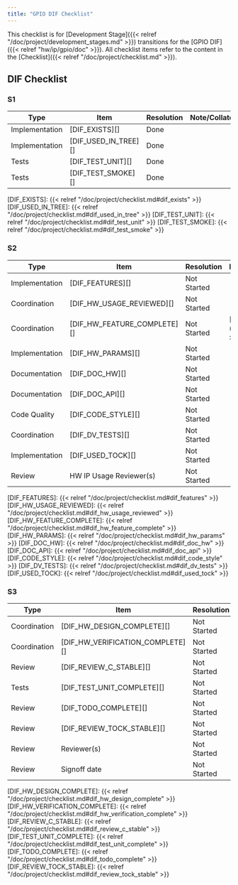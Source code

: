 ```yaml
---
title: "GPIO DIF Checklist"
---
```


This checklist is for [Development Stage]({{< relref "/doc/project/development_stages.md" >}}) transitions for the [GPIO DIF]({{< relref "hw/ip/gpio/doc" >}}).
All checklist items refer to the content in the [Checklist]({{< relref "/doc/project/checklist.md" >}}).

## DIF Checklist

### S1

Type           | Item                 | Resolution  | Note/Collaterals
---------------|----------------------|-------------|------------------
Implementation | [DIF_EXISTS][]       | Done        |
Implementation | [DIF_USED_IN_TREE][] | Done        |
Tests          | [DIF_TEST_UNIT][]    | Done        |
Tests          | [DIF_TEST_SMOKE][]   | Done        |

[DIF_EXISTS]:       {{< relref "/doc/project/checklist.md#dif_exists" >}}
[DIF_USED_IN_TREE]: {{< relref "/doc/project/checklist.md#dif_used_in_tree" >}}
[DIF_TEST_UNIT]:    {{< relref "/doc/project/checklist.md#dif_test_unit" >}}
[DIF_TEST_SMOKE]:   {{< relref "/doc/project/checklist.md#dif_test_smoke" >}}

### S2

Type           | Item                        | Resolution  | Note/Collaterals
---------------|-----------------------------|-------------|------------------
Implementation | [DIF_FEATURES][]            | Not Started |
Coordination   | [DIF_HW_USAGE_REVIEWED][]   | Not Started |
Coordination   | [DIF_HW_FEATURE_COMPLETE][] | Not Started | [HW Dashboard]({{< relref "hw" >}})
Implementation | [DIF_HW_PARAMS][]           | Not Started |
Documentation  | [DIF_DOC_HW][]              | Not Started |
Documentation  | [DIF_DOC_API][]             | Not Started |
Code Quality   | [DIF_CODE_STYLE][]          | Not Started |
Coordination   | [DIF_DV_TESTS][]            | Not Started |
Implementation | [DIF_USED_TOCK][]           | Not Started |
Review         | HW IP Usage Reviewer(s)     | Not Started |

[DIF_FEATURES]:            {{< relref "/doc/project/checklist.md#dif_features" >}}
[DIF_HW_USAGE_REVIEWED]:   {{< relref "/doc/project/checklist.md#dif_hw_usage_reviewed" >}}
[DIF_HW_FEATURE_COMPLETE]: {{< relref "/doc/project/checklist.md#dif_hw_feature_complete" >}}
[DIF_HW_PARAMS]:           {{< relref "/doc/project/checklist.md#dif_hw_params" >}}
[DIF_DOC_HW]:              {{< relref "/doc/project/checklist.md#dif_doc_hw" >}}
[DIF_DOC_API]:             {{< relref "/doc/project/checklist.md#dif_doc_api" >}}
[DIF_CODE_STYLE]:          {{< relref "/doc/project/checklist.md#dif_code_style" >}}
[DIF_DV_TESTS]:            {{< relref "/doc/project/checklist.md#dif_dv_tests" >}}
[DIF_USED_TOCK]:           {{< relref "/doc/project/checklist.md#dif_used_tock" >}}

### S3

Type           | Item                             | Resolution  | Note/Collaterals
---------------|----------------------------------|-------------|------------------
Coordination   | [DIF_HW_DESIGN_COMPLETE][]       | Not Started |
Coordination   | [DIF_HW_VERIFICATION_COMPLETE][] | Not Started |
Review         | [DIF_REVIEW_C_STABLE][]          | Not Started |
Tests          | [DIF_TEST_UNIT_COMPLETE][]       | Not Started |
Review         | [DIF_TODO_COMPLETE][]            | Not Started |
Review         | [DIF_REVIEW_TOCK_STABLE][]       | Not Started |
Review         | Reviewer(s)                      | Not Started |
Review         | Signoff date                     | Not Started |

[DIF_HW_DESIGN_COMPLETE]:       {{< relref "/doc/project/checklist.md#dif_hw_design_complete" >}}
[DIF_HW_VERIFICATION_COMPLETE]: {{< relref "/doc/project/checklist.md#dif_hw_verification_complete" >}}
[DIF_REVIEW_C_STABLE]:          {{< relref "/doc/project/checklist.md#dif_review_c_stable" >}}
[DIF_TEST_UNIT_COMPLETE]:       {{< relref "/doc/project/checklist.md#dif_test_unit_complete" >}}
[DIF_TODO_COMPLETE]:            {{< relref "/doc/project/checklist.md#dif_todo_complete" >}}
[DIF_REVIEW_TOCK_STABLE]:       {{< relref
"/doc/project/checklist.md#dif_review_tock_stable" >}}
